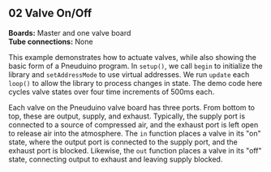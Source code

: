 ## 02 Valve On/Off
**Boards:** Master and one valve board</br>
**Tube connections:** None

This example demonstrates how to actuate valves, while also showing the basic form of a Pneuduino program. In `setup()`, we call `begin` to initialize the library and `setAddressMode` to use virtual addresses. We run `update` each `loop()` to allow the library to process changes in state. The demo code here cycles valve states over four time increments of 500ms each.

Each valve on the Pneuduino valve board has three ports. From bottom to top, these are output, supply, and exhaust. Typically, the supply port is connected to a source of compressed air, and the exhaust port is left open to release air into the atmosphere. The `in` function places a valve in its &quot;on&quot; state, where the output port is connected to the supply port, and the exhaust port is blocked. Likewise, the `out` function places a valve in its &quot;off&quot; state, connecting output to exhaust and leaving supply blocked.

